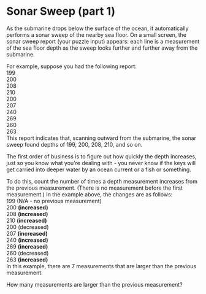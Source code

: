 # Sonar Sweep (part 1)

As the submarine drops below the surface of the ocean, it automatically performs a sonar sweep of the nearby sea floor. On a small screen, the sonar sweep report (your puzzle input) appears: each line is a measurement of the sea floor depth as the sweep looks further and further away from the submarine.

For example, suppose you had the following report:\
199\
200\
208\
210\
200\
207\
240\
269\
260\
263\
This report indicates that, scanning outward from the submarine, the sonar sweep found depths of 199, 200, 208, 210, and so on.

The first order of business is to figure out how quickly the depth increases, just so you know what you're dealing with - you never know if the keys will get carried into deeper water by an ocean current or a fish or something.

To do this, count the number of times a depth measurement increases from the previous measurement. (There is no measurement before the first measurement.) In the example above, the changes are as follows:\
199 (N/A - no previous measurement)\
200 **(increased)**\
208 **(increased)**\
210 **(increased)**\
200 (decreased)\
207 **(increased)**\
240 **(increased)**\
269 **(increased)**\
260 (decreased)\
263 **(increased)** \
In this example, there are 7 measurements that are larger than the previous measurement.

How many measurements are larger than the previous measurement?
